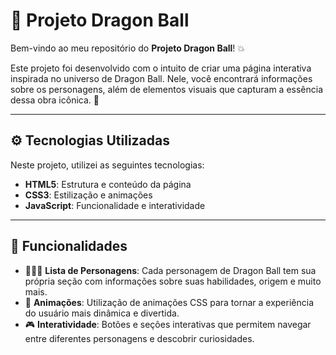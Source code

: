 # 🐉 Projeto Dragon Ball

Bem-vindo ao meu repositório do **Projeto Dragon Ball**! 💥

Este projeto foi desenvolvido com o intuito de criar uma página interativa inspirada no universo de Dragon Ball. Nele, você encontrará informações sobre os personagens, além de elementos visuais que capturam a essência dessa obra icônica. 🚀

---

## ⚙️ Tecnologias Utilizadas

Neste projeto, utilizei as seguintes tecnologias:

- **HTML5**: Estrutura e conteúdo da página
- **CSS3**: Estilização e animações
- **JavaScript**: Funcionalidade e interatividade

---

## 🚀 Funcionalidades

- 🧑‍🤝‍🧑 **Lista de Personagens**: Cada personagem de Dragon Ball tem sua própria seção com informações sobre suas habilidades, origem e muito mais.
- 🌟 **Animações**: Utilização de animações CSS para tornar a experiência do usuário mais dinâmica e divertida.
- 🎮 **Interatividade**: Botões e seções interativas que permitem navegar entre diferentes personagens e descobrir curiosidades.
